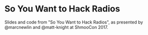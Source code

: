 # So You Want to Hack Radios
Slides and code from "So You Want to Hack Radios", as presented by @marcnewlin and @matt-knight at ShmooCon 2017. 
